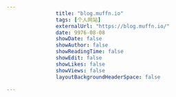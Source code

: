 ---
                title: "blog.muffn.io"
                tags: [个人网站]
                externalUrl: "https://blog.muffn.io/"
                date: 9976-08-08
                showDate: false
                showAuthor: false
                showReadingTime: false
                showEdit: false
                showLikes: false
                showViews: false
                layoutBackgroundHeaderSpace: false
                ---

